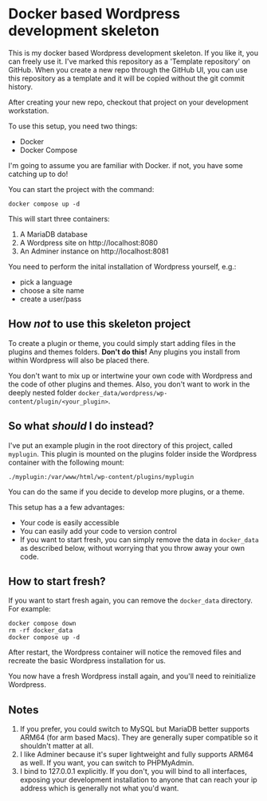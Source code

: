# Docker based Wordpress development skeleton

This is my docker based Wordpress development skeleton. If you like it, you can freely use it.
I've marked this repository as a 'Template repository' on GitHub. When you create a new repo through the GitHub UI, you can use this repository as a template and it will be copied without the git commit history.

After creating your new repo, checkout that project on your development workstation.

To use this setup, you need two things:

- Docker
- Docker Compose

I'm going to assume you are familiar with Docker. if not, you have some catching up to do!

You can start the project with the command:

```shell
docker compose up -d
```

This will start three containers:

1. A MariaDB database
2. A Wordpress site on http://localhost:8080
3. An Adminer instance on http://localhost:8081

You need to perform the inital installation of Wordpress yourself, e.g.:

- pick a language
- choose a site name
- create a user/pass

## How _not_ to use this skeleton project

To create a plugin or theme, you could simply start adding files in the
plugins and themes folders. **Don't do this!** Any plugins you install from within Wordpress will also be placed there.

You don't want to mix up or intertwine your own code with Wordpress and the code of other plugins and themes. Also, you don't want to work in the deeply nested folder `docker_data/wordpress/wp-content/plugin/<your_plugin>`.

## So what _should_ I do instead?

I've put an example plugin in the root directory of this project, called `myplugin`. This plugin is mounted on the plugins folder inside the Wordpress container with the following mount:

```plaintext
./myplugin:/var/www/html/wp-content/plugins/myplugin
```

You can do the same if you decide to develop more plugins, or a theme.

This setup has a a few advantages:

- Your code is easily accessible
- You can easily add your code to version control
- If you want to start fresh, you can simply remove the data in `docker_data` as described below, without worrying that you throw away your own code.

## How to start fresh?

If you want to start fresh again, you can remove the `docker_data` directory. For example:

```shell
docker compose down
rm -rf docker_data
docker compose up -d
```

After restart, the Wordpress container will notice the removed files and recreate the basic Wordpress installation for us.

You now have a fresh Wordpress install again, and you'll need to reinitialize Wordpress.

## Notes

1. If you prefer, you could switch to MySQL but MariaDB better supports ARM64 (for arm based Macs). They are generally super compatible so it shouldn't matter at all.
2. I like Adminer because it's super lightweight and fully supports ARM64 as well. If you want, you can switch to PHPMyAdmin.
3. I bind to 127.0.0.1 explicitly. If you don't, you will bind to all interfaces, exposing your development installation to anyone that can reach your ip address which is generally not what you'd want.
